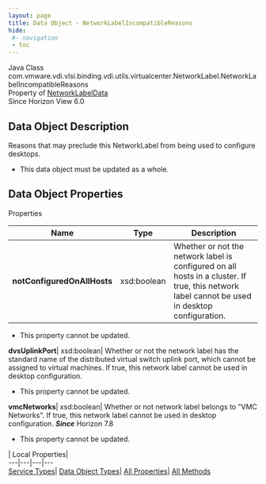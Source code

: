 ```yaml
---
layout: page
title: Data Object - NetworkLabelIncompatibleReasons
hide:
 #- navigation
 - toc
---
```






Java Class
    com.vmware.vdi.vlsi.binding.vdi.utils.virtualcenter.NetworkLabel.NetworkLabelIncompatibleReasons  
Property of
     [NetworkLabelData](vdi.utils.virtualcenter.NetworkLabel.NetworkLabelData.md#field_detail)  
Since 
    Horizon View 6.0

## Data Object Description 

Reasons that may preclude this NetworkLabel from being used to configure desktops. 

  * This data object must be updated as a whole.



## Data Object Properties

Properties

Name |  Type |  Description   
---|---|---  
**notConfiguredOnAllHosts**|  xsd:boolean|  Whether or not the network label is configured on all hosts in a cluster. If true, this network label cannot be used in desktop configuration.   


* This property cannot be updated.

  
**dvsUplinkPort**|  xsd:boolean|  Whether or not the network label has the standard name of the distributed virtual switch uplink port, which cannot be assigned to virtual machines. If true, this network label cannot be used in desktop configuration.   


* This property cannot be updated.

  
**vmcNetworks**|  xsd:boolean|  Whether or not network label belongs to "VMC Networks". If true, this network label cannot be used in desktop configuration.  **_Since_** Horizon 7.8  


* This property cannot be updated.

  
  
  
 | Local Properties|   
---|---|---|---  
[Service Types](index-mo_types.md)| [Data Object Types](index-do_types.md)| [All Properties](index-properties.md)| [All Methods](index-methods.md)  
  
  

